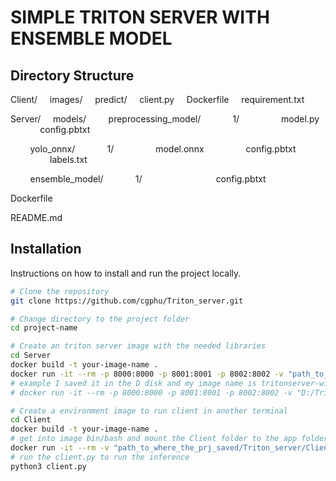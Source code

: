 # SIMPLE TRITON SERVER WITH ENSEMBLE MODEL

## Directory Structure
Client/
    images/
    predict/
    client.py
    Dockerfile
    requirement.txt

Server/
    models/
        preprocessing_model/
            1/
                model.py
            config.pbtxt

        yolo_onnx/
            1/
                model.onnx
                config.pbtxt
                labels.txt

        ensemble_model/
            1/
                <Empty Directory>
            config.pbtxt

Dockerfile

README.md

## Installation
Instructions on how to install and run the project locally.

```bash
# Clone the repository
git clone https://github.com/cgphu/Triton_server.git

# Change directory to the project folder
cd project-name

# Create an triton server image with the needed libraries
cd Server
docker build -t your-image-name . 
docker run -it --rm -p 8000:8000 -p 8001:8001 -p 8002:8002 -v "path_to_where_the_prj_saved/Triton_server/Server/models:/models" your-image-name:latest tritonserver --model-repository=/models
# example I saved it in the D disk and my image name is tritonserver-with-opencv:latest : 
# docker run -it --rm -p 8000:8000 -p 8001:8001 -p 8002:8002 -v "D:/Triton_server/Server/models:/models" tritonserver-with-opencv:latest tritonserver --model-repository=/models 

# Create a environment image to run client in another terminal
cd Client
docker build -t your-image-name .
# get into image bin/bash and mount the Client folder to the app folder in image
docker run -it --rm -v "path_to_where_the_prj_saved/Triton_server/Client:/app" custom /bin/bash
# run the client.py to run the inference
python3 client.py
